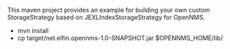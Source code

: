 This maven project provides an example for building your own custom
StorageStrategy based on JEXLIndexStorageStrategy for OpenNMS.

* mvn install
* cp target/net.elfin.opennms-1.0-SNAPSHOT.jar $OPENNMS_HOME/lib/

